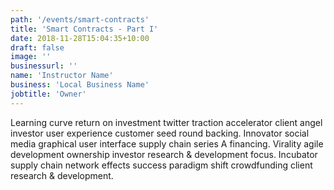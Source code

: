 ```yaml
---
path: '/events/smart-contracts'
title: 'Smart Contracts - Part I'
date: 2018-11-28T15:04:35+10:00
draft: false
image: ''
businessurl: ''
name: 'Instructor Name'
business: 'Local Business Name'
jobtitle: 'Owner'
---
```


Learning curve return on investment twitter traction accelerator client angel investor user experience customer seed round backing. Innovator social media graphical user interface supply chain series A financing. Virality agile development ownership investor research & development focus. Incubator supply chain network effects success paradigm shift crowdfunding client research & development.
